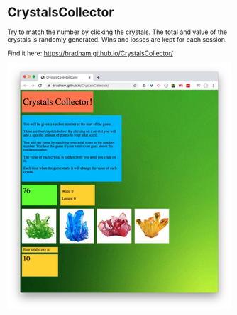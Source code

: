 # CrystalsCollector
Try to match the number by clicking the crystals. The total and value of the crystals is randomly generated. Wins and losses are kept for each session.

Find it here: https://bradham.github.io/CrystalsCollector/

![Screen Shot](crystals-screenshot.jpg)

